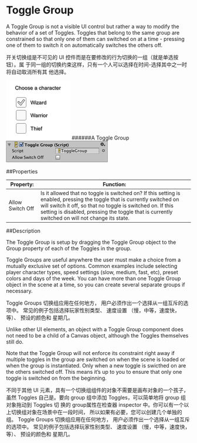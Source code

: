# Toggle Group

A Toggle Group is not a visible UI control but rather a way to modify the behavior of a set of Toggles. Toggles that belong to the same group are constrained so that only one of them can switched on at a time - pressing one of them to switch it on automatically switches the others off.

开关切换组是不可见的 UI 控件而是在要修改的行为切换的一组（就是单选按钮）。属 于同一组的切换约束这样，只有一个人可以选择在时间-选择其中之一时将自动取消所有其 他选择。  

![](Main/UI_ToggleGroupExample.png)
######A Toggle Group
![](Main/UI_ToggleGroupInspector.png)

##Properties

| Property:	 | Function: |
| -- | -- |
| Allow Switch Off	 | Is it allowed that no toggle is switched on? If this setting is enabled, pressing the toggle that is currently switched on will switch it off, so that no toggle is switched on. If this setting is disabled, pressing the toggle that is currently switched on will not change its state. |
##Description

The Toggle Group is setup by dragging the Toggle Group object to the Group property of each of the Toggles in the group.

Toggle Groups are useful anywhere the user must make a choice from a mutually exclusive set of options. Common examples include selecting player character types, speed settings (slow, medium, fast, etc), preset colors and days of the week. You can have more than one Toggle Group object in the scene at a time, so you can create several separate groups if necessary.

Toggle Groups 切换组应用在任何地方， 用户必须作出一个选择从一组互斥的选项中。 常见的例子包括选择玩家性别类型、 速度设置 （慢，中等，速度快，等）、 预设的颜色和 星期几。

Unlike other UI elements, an object with a Toggle Group component does not need to be a child of a Canvas object, although the Toggles themselves still do.

Note that the Toggle Group will not enforce its constraint right away if multiple toggles in the group are switched on when the scene is loaded or when the group is instantiated. Only when a new toggle is swicthed on are the others switched off. This means it’s up to you to ensure that only one toggle is switched on from the beginning.

不同于其他 UI 元素，具有一个切换组组件的对象不需要是画布对象的一个孩子，虽然 Toggles 自己是。要向 group 组中添加 Toggles，可以简单地将 group 组对象拖动到 Toggles 切 换的 group属性在检查器 inspector 中。你可以有一个以上切换组对象在场景中在一段时间， 所以如果有必要，您可以创建几个单独的组。 Toggle Groups 切换组应用在任何地方， 用户必须作出一个选择从一组互斥的选项中。 常见的例子包括选择玩家性别类型、 速度设置 （慢，中等，速度快，等）、 预设的颜色和 星期几。